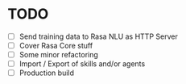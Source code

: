 TODO
===

- [ ] Send training data to Rasa NLU as HTTP Server
- [ ] Cover Rasa Core stuff
- [ ] Some minor refactoring
- [ ] Import / Export of skills and/or agents
- [ ] Production build